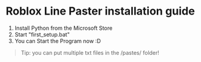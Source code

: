 # Roblox Line Paster installation guide

1. Install Python from the Microsoft Store
2. Start "first_setup.bat"
3. You can Start the Program now :D

> Tip: you can put multiple txt files in the /pastes/ folder!
